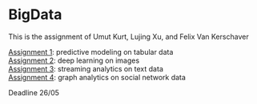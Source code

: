 # BigData

This is the assignment of Umut Kurt, Lujing Xu, and Felix Van Kerschaver

[Assignment 1](https://github.com/felixvk1234/BigData/tree/a5da76481a1f72c476d0ac786f4b326c9ae0aa8f/Assignment1): predictive modeling on tabular data <br />
[Assignment 2](https://github.com/felixvk1234/BigData/tree/a5da76481a1f72c476d0ac786f4b326c9ae0aa8f/Assignment2): deep learning on images <br />
[Assignment 3](https://github.com/felixvk1234/BigData/tree/a5da76481a1f72c476d0ac786f4b326c9ae0aa8f/Assignment3): streaming analytics on text data <br />
[Assignment 4](https://github.com/felixvk1234/BigData/tree/a5da76481a1f72c476d0ac786f4b326c9ae0aa8f/Assignment4): graph analytics on social network data <br />

Deadline 26/05
